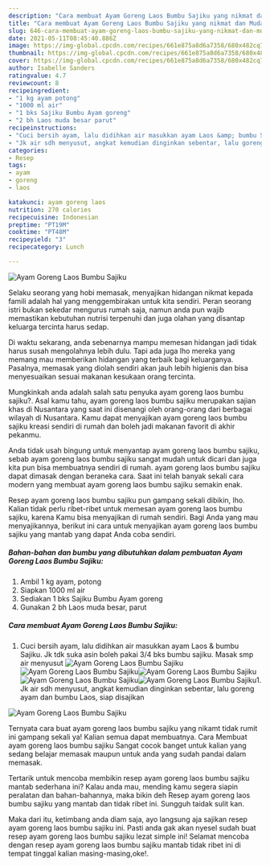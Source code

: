 ```yaml
---
description: "Cara membuat Ayam Goreng Laos Bumbu Sajiku yang nikmat dan Mudah Dibuat"
title: "Cara membuat Ayam Goreng Laos Bumbu Sajiku yang nikmat dan Mudah Dibuat"
slug: 646-cara-membuat-ayam-goreng-laos-bumbu-sajiku-yang-nikmat-dan-mudah-dibuat
date: 2021-05-11T08:45:40.886Z
image: https://img-global.cpcdn.com/recipes/661e875a8d6a7358/680x482cq70/ayam-goreng-laos-bumbu-sajiku-foto-resep-utama.jpg
thumbnail: https://img-global.cpcdn.com/recipes/661e875a8d6a7358/680x482cq70/ayam-goreng-laos-bumbu-sajiku-foto-resep-utama.jpg
cover: https://img-global.cpcdn.com/recipes/661e875a8d6a7358/680x482cq70/ayam-goreng-laos-bumbu-sajiku-foto-resep-utama.jpg
author: Isabelle Sanders
ratingvalue: 4.7
reviewcount: 8
recipeingredient:
- "1 kg ayam potong"
- "1000 ml air"
- "1 bks Sajiku Bumbu Ayam goreng"
- "2 bh Laos muda besar parut"
recipeinstructions:
- "Cuci bersih ayam, lalu didihkan air masukkan ayam Laos &amp; bumbu Sajiku. Jk tdk suka asin boleh pakai 3/4 bks bumbu sajiku. Masak smp air menyusut"
- "Jk air sdh menyusut, angkat kemudian dinginkan sebentar, lalu goreng ayam dan bumbu Laos, siap disajikan"
categories:
- Resep
tags:
- ayam
- goreng
- laos

katakunci: ayam goreng laos 
nutrition: 270 calories
recipecuisine: Indonesian
preptime: "PT19M"
cooktime: "PT48M"
recipeyield: "3"
recipecategory: Lunch

---
```



![Ayam Goreng Laos Bumbu Sajiku](https://img-global.cpcdn.com/recipes/661e875a8d6a7358/680x482cq70/ayam-goreng-laos-bumbu-sajiku-foto-resep-utama.jpg)

Selaku seorang yang hobi memasak, menyajikan hidangan nikmat kepada famili adalah hal yang menggembirakan untuk kita sendiri. Peran seorang istri bukan sekedar mengurus rumah saja, namun anda pun wajib memastikan kebutuhan nutrisi terpenuhi dan juga olahan yang disantap keluarga tercinta harus sedap.

Di waktu  sekarang, anda sebenarnya mampu memesan hidangan jadi tidak harus susah mengolahnya lebih dulu. Tapi ada juga lho mereka yang memang mau memberikan hidangan yang terbaik bagi keluarganya. Pasalnya, memasak yang diolah sendiri akan jauh lebih higienis dan bisa menyesuaikan sesuai makanan kesukaan orang tercinta. 



Mungkinkah anda adalah salah satu penyuka ayam goreng laos bumbu sajiku?. Asal kamu tahu, ayam goreng laos bumbu sajiku merupakan sajian khas di Nusantara yang saat ini disenangi oleh orang-orang dari berbagai wilayah di Nusantara. Kamu dapat menyajikan ayam goreng laos bumbu sajiku kreasi sendiri di rumah dan boleh jadi makanan favorit di akhir pekanmu.

Anda tidak usah bingung untuk menyantap ayam goreng laos bumbu sajiku, sebab ayam goreng laos bumbu sajiku sangat mudah untuk dicari dan juga kita pun bisa membuatnya sendiri di rumah. ayam goreng laos bumbu sajiku dapat dimasak dengan beraneka cara. Saat ini telah banyak sekali cara modern yang membuat ayam goreng laos bumbu sajiku semakin enak.

Resep ayam goreng laos bumbu sajiku pun gampang sekali dibikin, lho. Kalian tidak perlu ribet-ribet untuk memesan ayam goreng laos bumbu sajiku, karena Kamu bisa menyajikan di rumah sendiri. Bagi Anda yang mau menyajikannya, berikut ini cara untuk menyajikan ayam goreng laos bumbu sajiku yang mantab yang dapat Anda coba sendiri.

<!--inarticleads1-->

##### Bahan-bahan dan bumbu yang dibutuhkan dalam pembuatan Ayam Goreng Laos Bumbu Sajiku:

1. Ambil 1 kg ayam, potong
1. Siapkan 1000 ml air
1. Sediakan 1 bks Sajiku Bumbu Ayam goreng
1. Gunakan 2 bh Laos muda besar, parut




<!--inarticleads2-->

##### Cara membuat Ayam Goreng Laos Bumbu Sajiku:

1. Cuci bersih ayam, lalu didihkan air masukkan ayam Laos &amp; bumbu Sajiku. Jk tdk suka asin boleh pakai 3/4 bks bumbu sajiku. Masak smp air menyusut
<img src="https://img-global.cpcdn.com/steps/5cf2b57cbb462615/160x128cq70/ayam-goreng-laos-bumbu-sajiku-langkah-memasak-1-foto.jpg" alt="Ayam Goreng Laos Bumbu Sajiku"><img src="//assets-global.cpcdn.com/assets/icons/button_play-2c75c40dde080a61004c1f40b05d8f140eaff45d7e9e6481dc71c63d2e7c4909.png" alt="Ayam Goreng Laos Bumbu Sajiku"><img src="https://img-global.cpcdn.com/steps/aa86cd93e56a2580/160x128cq70/ayam-goreng-laos-bumbu-sajiku-langkah-memasak-1-foto.jpg" alt="Ayam Goreng Laos Bumbu Sajiku"><img src="//assets-global.cpcdn.com/assets/icons/button_play-2c75c40dde080a61004c1f40b05d8f140eaff45d7e9e6481dc71c63d2e7c4909.png" alt="Ayam Goreng Laos Bumbu Sajiku"><img src="https://img-global.cpcdn.com/steps/e9d43afc78700790/160x128cq70/ayam-goreng-laos-bumbu-sajiku-langkah-memasak-1-foto.jpg" alt="Ayam Goreng Laos Bumbu Sajiku">1. Jk air sdh menyusut, angkat kemudian dinginkan sebentar, lalu goreng ayam dan bumbu Laos, siap disajikan
<img src="//assets-global.cpcdn.com/assets/icons/button_play-2c75c40dde080a61004c1f40b05d8f140eaff45d7e9e6481dc71c63d2e7c4909.png" alt="Ayam Goreng Laos Bumbu Sajiku">



Ternyata cara buat ayam goreng laos bumbu sajiku yang nikamt tidak rumit ini gampang sekali ya! Kalian semua dapat membuatnya. Cara Membuat ayam goreng laos bumbu sajiku Sangat cocok banget untuk kalian yang sedang belajar memasak maupun untuk anda yang sudah pandai dalam memasak.

Tertarik untuk mencoba membikin resep ayam goreng laos bumbu sajiku mantab sederhana ini? Kalau anda mau, mending kamu segera siapin peralatan dan bahan-bahannya, maka bikin deh Resep ayam goreng laos bumbu sajiku yang mantab dan tidak ribet ini. Sungguh taidak sulit kan. 

Maka dari itu, ketimbang anda diam saja, ayo langsung aja sajikan resep ayam goreng laos bumbu sajiku ini. Pasti anda gak akan nyesel sudah buat resep ayam goreng laos bumbu sajiku lezat simple ini! Selamat mencoba dengan resep ayam goreng laos bumbu sajiku mantab tidak ribet ini di tempat tinggal kalian masing-masing,oke!.

